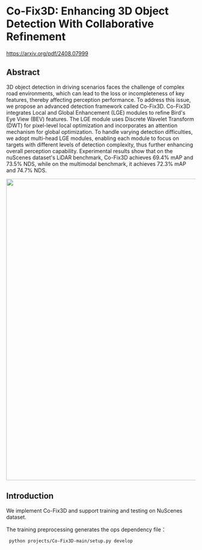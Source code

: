# Co-Fix3D: Enhancing 3D Object Detection With Collaborative Refinement

https://arxiv.org/pdf/2408.07999

<!-- [ALGORITHM] -->

## Abstract

3D object detection in driving scenarios faces the challenge of complex road environments, which can lead to the loss or incompleteness of key features, thereby affecting perception performance. To address this issue, we propose an advanced detection framework called Co-Fix3D. Co-Fix3D integrates Local and Global Enhancement (LGE) modules to refine Bird's Eye View (BEV) features. The LGE module uses Discrete Wavelet Transform (DWT) for pixel-level local optimization and incorporates an attention mechanism for global optimization. To handle varying detection difficulties, we adopt multi-head LGE modules, enabling each module to focus on targets with different levels of detection complexity, thus further enhancing overall perception capability. Experimental results show that on the nuScenes dataset's LiDAR benchmark, Co-Fix3D achieves 69.4\% mAP and 73.5\% NDS, while on the multimodal benchmark, it achieves 72.3\% mAP and 74.7\% NDS.
<div align=center>
<img src="https://github.com/user-attachments/assets/1badfdaa-0c7e-4584-a1fb-cc36b3a913b4" width="800"/>
</div>

## Introduction

We implement Co-Fix3D and support training and testing on NuScenes dataset.

The training preprocessing generates the ops dependency file：
```
 python projects/Co-Fix3D-main/setup.py develop
```
